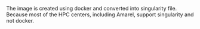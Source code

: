 The image is created using docker and converted into singularity file. Because most of the HPC centers, including Amarel, support singularity and not docker. 
